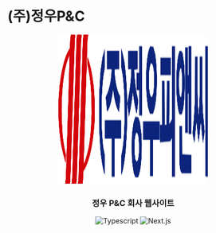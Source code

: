 # (주)정우P&C

<div align="center">
<img src="public/full-logo.svg" alt="jwpnc-logo.svg" width=300 height=300>

### 정우 P&C 회사 웹사이트

![Typescript](https://img.shields.io/badge/TypeScript-3178C6?logo=TypeScript&logoColor=FFF&style=flat-square)
![Next.js](https://img.shields.io/badge/next.js-000000?style=flat-squre&logo=nextdotjs&logoColor=white)
</div>
